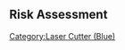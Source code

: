 Risk Assessment
---------------

[Category:Laser Cutter (Blue)](Category:Laser_Cutter_(Blue) "wikilink")